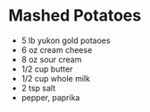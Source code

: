 # Mashed Potatoes
- 5 lb yukon gold potaoes
- 6 oz cream cheese
- 8 oz sour cream
- 1/2 cup butter
- 1/2 cup whole milk
- 2 tsp salt
- pepper, paprika